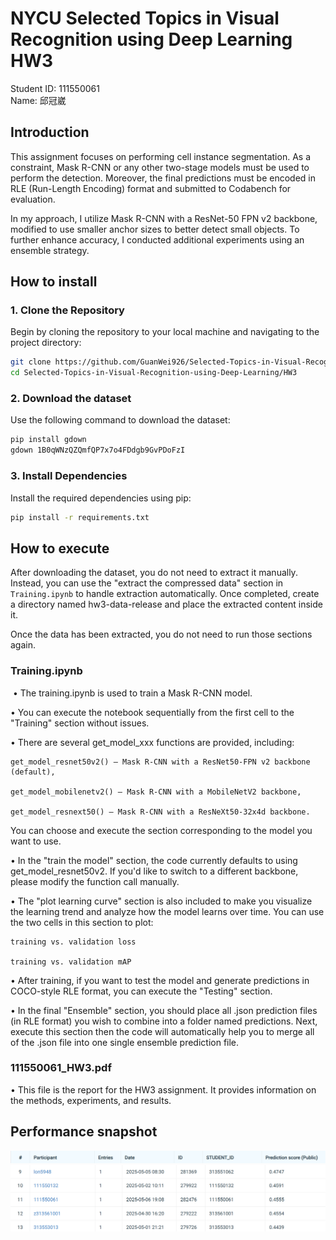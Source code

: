 # NYCU Selected Topics in Visual Recognition using Deep Learning HW3
Student ID: 111550061   
Name: 邱冠崴

## Introduction
This assignment focuses on performing cell instance segmentation. As a constraint, Mask R-CNN or any other two-stage models must be used to perform the detection. Moreover, the final predictions must be encoded in RLE (Run-Length Encoding) format and submitted to Codabench for evaluation.

In my approach, I utilize Mask R-CNN with a ResNet-50 FPN v2 backbone, modified to use smaller anchor sizes to better detect small objects. To further enhance accuracy, I conducted additional experiments using an ensemble strategy.


## How to install
### 1. Clone the Repository 
Begin by cloning the repository to your local machine and navigating to the project directory:  
```bash 
git clone https://github.com/GuanWei926/Selected-Topics-in-Visual-Recognition-using-Deep-Learning.git   
cd Selected-Topics-in-Visual-Recognition-using-Deep-Learning/HW3
```

### 2. Download the dataset 
Use the following command to download the dataset:  
```bash 
pip install gdown
gdown 1B0qWNzQZQmfQP7x7o4FDdgb9GvPDoFzI   
```

### 3. Install Dependencies  
Install the required dependencies using pip:    
```bash 
pip install -r requirements.txt 
```

## How to execute
After downloading the dataset, you do not need to extract it manually. Instead, you can use the "extract the compressed data" section in ```Training.ipynb``` to handle extraction automatically. Once completed, create a directory named hw3-data-release and place the extracted content inside it.

Once the data has been extracted, you do not need to run those sections again.
### Training.ipynb
&nbsp;•   The training.ipynb is used to train a Mask R-CNN model.  

•   You can execute the notebook sequentially from the first cell to the "Training" section without issues.  

•   There are several get_model_xxx functions are provided, including:

    get_model_resnet50v2() – Mask R-CNN with a ResNet50-FPN v2 backbone (default),

    get_model_mobilenetv2() – Mask R-CNN with a MobileNetV2 backbone,

    get_model_resnext50() – Mask R-CNN with a ResNeXt50-32x4d backbone.
    
You can choose and execute the section corresponding to the model you want to use.

•   In the "train the model" section, the code currently defaults to using get_model_resnet50v2. If you'd like to switch to a different backbone, please modify the function call manually.

•   The "plot learning curve" section is also included to make you visualize the learning trend and analyze how the model learns over time. You can use the two cells in this section to plot:

    training vs. validation loss

    training vs. validation mAP

•   After training, if you want to test the model and generate predictions in COCO-style RLE format, you can execute the "Testing" section.  

•   In the final "Ensemble" section, you should place all .json prediction files (in RLE format) you wish to combine into a folder named predictions. Next, execute this section then the code will automatically help you to merge all of the .json file into one single ensemble prediction file.

### 111550061_HW3.pdf
•  This file is the report for the HW3 assignment. It provides information on the methods, experiments, and results.

## Performance snapshot
![alt text](image-1.png)
![alt text](image.png)
